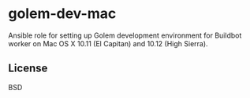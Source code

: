 golem-dev-mac
=============

Ansible role for setting up Golem development environment for Buildbot worker
on Mac OS X 10.11 (El Capitan) and 10.12 (High Sierra).

License
-------

BSD
